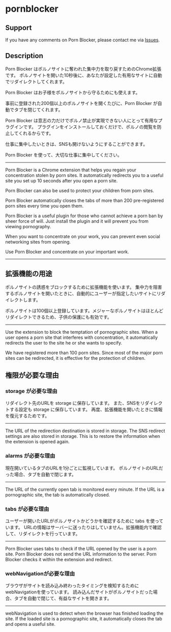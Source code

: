 # pornblocker

## Support 

If you have any comments on Porn Blocker, please contact me via [Issues](https://github.com/fj-sh/pornblocker/issues).

## Description

Porn Blocker はポルノサイトに奪われた集中力を取り戻すためのChrome拡張です。
ポルノサイトを開いた10秒後に、あなたが設定した有用なサイトに自動でリダイレクトしてくれます。

Porn Blocker はお子様をポルノサイトから守るためにも使えます。

事前に登録された200個以上のポルノサイトを開くたびに、Porn Blocker が自動でタブを閉じてくれます。

Porn Blocker は意志の力だけでポルノ禁止が実現できない人にとって有用なプラグインです。
プラグインをインストールしておくだけで、ポルノの閲覧を防止してくれるからです。

仕事に集中したいときは、SNSも開けないようにすることができます。

Porn Blocker を使って、大切な仕事に集中してください。

---

Porn Blocker is a Chrome extension that helps you regain your concentration stolen by porn sites.
It automatically redirects you to a useful site you set up 10 seconds after you open a porn site.

Porn Blocker can also be used to protect your children from porn sites.

Porn Blocker automatically closes the tabs of more than 200 pre-registered porn sites every time you open them.

Porn Blocker is a useful plugin for those who cannot achieve a porn ban by sheer force of will.
Just install the plugin and it will prevent you from viewing pornography.

When you want to concentrate on your work, you can prevent even social networking sites from opening.

Use Porn Blocker and concentrate on your important work.

---

## 拡張機能の用途

ポルノサイトの誘惑をブロックするために拡張機能を使います。
集中力を阻害するポルノサイトを開いたときに、自動的にユーザーが指定したいサイトにリダイレクトします。

ポルノサイトは100個以上登録しています。メジャーなポルノサイトはほとんどリダイレクトできるため、子供の保護にも有効です。


--- 

Use the extension to block the temptation of pornographic sites.
When a user opens a porn site that interferes with concentration, it automatically redirects the user to the site he or she wants to specify.

We have registered more than 100 porn sites. Since most of the major porn sites can be redirected, it is effective for the protection of children.

## 権限が必要な理由

### storage が必要な理由

リダイレクト先のURLを storage に保存しています。
また、SNSをリダイレクトする設定も storage に保存しています。
再度、拡張機能を開いたときに情報を復元するためです。

---

The URL of the redirection destination is stored in storage.
The SNS redirect settings are also stored in storage.
This is to restore the information when the extension is opened again.

### alarms が必要な理由

現在開いているタブのURLを1分ごとに監視しています。
ポルノサイトのURLだった場合、タブを自動で閉じます。

---

The URL of the currently open tab is monitored every minute.
If the URL is a pornographic site, the tab is automatically closed.

### tabs が必要な理由

ユーザーが開いたURLがポルノサイトかどうかを確認するために tabs を使っています。
URLの情報はサーバーに送ったりはしていません。拡張機能内で確認して、リダイレクトを行っています。

---

Porn Blocker uses tabs to check if the URL opened by the user is a porn site.
Porn Blocker does not send the URL information to the server. Porn Blocker checks it within the extension and redirect.


### webNavigationが必要な理由

ブラウザがサイトを読み込み終わったタイミングを検知するためにwebNavigationを使っています。
読み込んだサイトがポルノサイトだった場合、タブを自動で閉じて、有益なサイトを開きます。

--- 

webNavigation is used to detect when the browser has finished loading the site.
If the loaded site is a pornographic site, it automatically closes the tab and opens a useful site.
